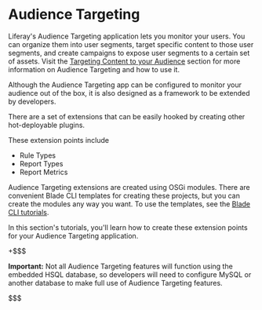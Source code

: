 # Audience Targeting [](id=audience-targeting)

Liferay's Audience Targeting application lets you monitor your users. You can
organize them into user segments, target specific content to those user
segments, and create campaigns to expose user segments to a certain set of
assets. Visit the
[Targeting Content to your Audience](/discover/portal/-/knowledge_base/7-1/targeting-content-to-your-audience)
section for more information on Audience Targeting and how to use it.

Although the Audience Targeting app can be configured to monitor your audience
out of the box, it is also designed as a framework to be extended by
developers.

There are a set of extensions that can be easily hooked by creating other
hot-deployable plugins. 

These extension points include

* Rule Types
* Report Types
* Report Metrics

Audience Targeting extensions are created using OSGi modules. There are
convenient Blade CLI templates for creating these projects, but you can create
the modules any way you want. To use the templates, see the
[Blade CLI tutorials](/develop/tutorials/-/knowledge_base/7-1/blade-cli).

In this section's tutorials, you'll learn how to create these extension points
for your Audience Targeting application.

+$$$

**Important:** Not all Audience Targeting features will function using the embedded HSQL database, so developers will need to configure MySQL or another database to make full use of Audience Targeting features.

$$$
